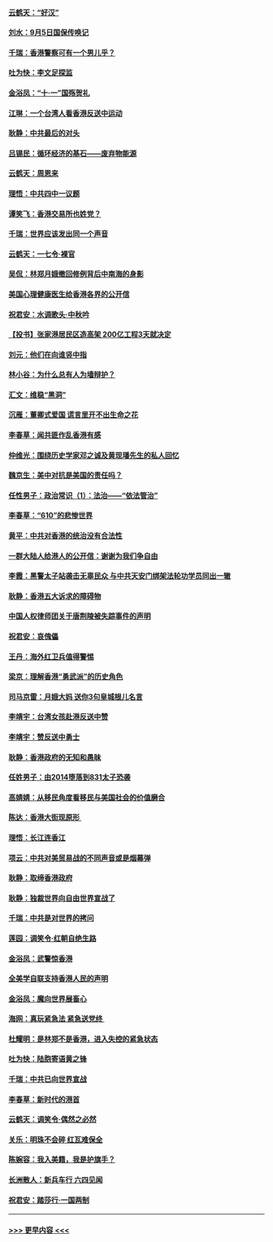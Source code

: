 #### [云鹤天：“好汉”](../pages/nsc993/n11513536.md?t=09111644) 
#### [刘水：9月5日国保传唤记](../pages/nsc993/n11513460.md?t=09111644) 
#### [千瑞：香港警察可有一个男儿乎？](../pages/nsc993/n11513109.md?t=09111644) 
#### [吐为快：李文足探监](../pages/nsc993/n11509622.md?t=09111644) 
#### [金浴凤：“十‧一”国殇贺礼](../pages/nsc993/n11509593.md?t=09111644) 
#### [江琳：一个台湾人看香港反送中运动](../pages/nsc993/n11509211.md?t=09111644) 
#### [耿静：中共最后的对头](../pages/nsc993/n11508308.md?t=09111644) 
#### [吕锡民：循环经济的基石——废弃物能源](../pages/nsc993/n11508212.md?t=09111644) 
#### [云鹤天：周恩来](../pages/nsc993/n11508055.md?t=09111644) 
#### [理悟：中共四中一议题](../pages/nsc993/n11507782.md?t=09111644) 
#### [谭笑飞：香港交易所也姓党？](../pages/nsc993/n11507753.md?t=09111644) 
#### [千瑞：世界应该发出同一个声音](../pages/nsc993/n11507290.md?t=09111644) 
#### [云鹤天：一七令‧裸官](../pages/nsc993/n11507177.md?t=09111644) 
#### [吴侃：林郑月娥撤回修例背后中南海的身影](../pages/nsc993/n11506876.md?t=09111644) 
#### [美国心理健康医生给香港各界的公开信](../pages/nsc993/n11506809.md?t=09111644) 
#### [祝君安：水调歌头‧中秋吟](../pages/nsc993/n11506758.md?t=09111644) 
#### [【投书】张家港居民区造高架 200亿工程3天就决定](../pages/nsc993/n11506682.md?t=09111644) 
#### [刘元：他们在向谁竖中指](../pages/nsc993/n11505384.md?t=09111644) 
#### [林小谷：为什么总有人为墙辩护？](../pages/nsc993/n11505226.md?t=09111644) 
#### [汇文：维稳“黑洞”](../pages/nsc993/n11504347.md?t=09111644) 
#### [沉雁：董卿式爱国 谎言里开不出生命之花](../pages/nsc993/n11503215.md?t=09111644) 
#### [李春草：闻共匪作乱香港有感](../pages/nsc993/n11503072.md?t=09111644) 
#### [仲维光：围绕历史学家邓之诚及黄现璠先生的私人回忆](../pages/nsc993/n11501330.md?t=09111644) 
#### [魏京生：美中对抗是美国的责任吗？](../pages/nsc993/n11500723.md?t=09111644) 
#### [任性男子：政治常识（1）：法治——“依法管治”](../pages/nsc993/n11500791.md?t=09111644) 
#### [李春草：“610”的悲惨世界](../pages/nsc993/n11501141.md?t=09111644) 
#### [黄平：中共对香港的统治没有合法性](../pages/nsc993/n11499473.md?t=09111644) 
#### [一群大陆人给港人的公开信：谢谢为我们争自由](../pages/nsc993/n11500402.md?t=09111644) 
#### [李霞：黑警太子站袭击无辜民众 与中共天安门绑架法轮功学员同出一辙](../pages/nsc993/n11499805.md?t=09111644) 
#### [耿静：香港五大诉求的障碍物](../pages/nsc993/n11497578.md?t=09111644) 
#### [中国人权律师团关于唐荆陵被失踪事件的声明](../pages/nsc993/n11500014.md?t=09111644) 
#### [祝君安：哀傀儡](../pages/nsc993/n11499776.md?t=09111644) 
#### [王丹：海外红卫兵值得警惕](../pages/nsc993/n11498138.md?t=09111644) 
#### [梁京：理解香港“勇武派”的历史角色](../pages/nsc993/n11498006.md?t=09111644) 
#### [司马京雷：月娥大妈  送你3句皇城根儿名言](../pages/nsc993/n11497885.md?t=09111644) 
#### [李靖宇：台湾女孩赴港反送中赞](../pages/nsc993/n11497721.md?t=09111644) 
#### [李靖宇：赞反送中勇士](../pages/nsc993/n11497452.md?t=09111644) 
#### [耿静：香港政府的无知和愚昧](../pages/nsc993/n11494238.md?t=09111644) 
#### [任姓男子：由2014堕落到831太子恐袭](../pages/nsc993/n11496683.md?t=09111644) 
#### [高婧婧：从移民角度看移民与美国社会的价值磨合](../pages/nsc993/n11495757.md?t=09111644) 
#### [陈达：香港大街现原形 ](../pages/nsc993/n11495441.md?t=09111644) 
#### [理悟：长江连香江](../pages/nsc993/n11495377.md?t=09111644) 
#### [项云：中共对美贸易战的不同声音或是烟幕弹](../pages/nsc993/n11494929.md?t=09111644) 
#### [耿静：取缔香港政府](../pages/nsc993/n11494218.md?t=09111644) 
#### [耿静：独裁世界向自由世界宣战了](../pages/nsc993/n11494190.md?t=09111644) 
#### [千瑞：中共是对世界的拷问](../pages/nsc993/n11493021.md?t=09111644) 
#### [莲园：调笑令‧红朝自绝生路](../pages/nsc993/n11493011.md?t=09111644) 
#### [金浴凤：武警惊香港](../pages/nsc993/n11492994.md?t=09111644) 
#### [全美学自联支持香港人民的声明](../pages/nsc993/n11492630.md?t=09111644) 
#### [金浴凤：魔向世界展畜心](../pages/nsc993/n11492599.md?t=09111644) 
#### [海网：真玩紧急法 紧急送党终 ](../pages/nsc993/n11492535.md?t=09111644) 
#### [杜耀明：是林郑不是香港，进入失控的紧急状态](../pages/nsc993/n11491420.md?t=09111644) 
#### [吐为快：陆胞寄语黄之锋](../pages/nsc993/n11491117.md?t=09111644) 
#### [千瑞：中共已向世界宣战](../pages/nsc993/n11490123.md?t=09111644) 
#### [李春草：新时代的港首](../pages/nsc993/n11489864.md?t=09111644) 
#### [云鹤天：调笑令·偶然之必然](../pages/nsc993/n11489701.md?t=09111644) 
#### [关乐：明珠不会碎 红瓦难保全](../pages/nsc993/n11489647.md?t=09111644) 
#### [陈婉容：我入美籍，我是护旗手？](../pages/nsc993/n11487908.md?t=09111644) 
#### [长洲散人：新兵车行 六四见闻](../pages/nsc993/n11487729.md?t=09111644) 
#### [祝君安：踏莎行‧一国两制](../pages/nsc993/n11487699.md?t=09111644) 

----
#### [ >>> 更早内容 <<< ](../indexes/nsc993-earlier.md)
